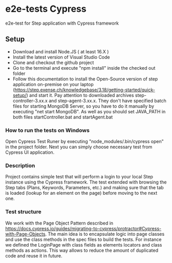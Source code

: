 # e2e-tests Cypress

e2e-test for Step application with Cypress framework

## Setup

- Download and install Node.JS ( at least 16.X )
- Install the latest version of Visual Studio Code
- Clone and checkout the github project
- Go to the terminal and execute "npm install" inside the checked out folder
- Follow this documentation to install the Open-Source version of step application on-premise on your laptop (https://step.exense.ch/knowledgebase/3.18/getting-started/quick-setup/) and start it. Pay attention to downloaded archives step-controller-3.xx.x and step-agent-3.xx.x. They don't have specified batch files for starting MongoDB Server, so you have to do it manually by executing "net start MongoDB". As well as you should set JAVA_PATH in both files startController.bat and startAgent.bat

### How to run the tests on Windows

Open Cypress Test Runer by executing "node_modules/.bin/cypress open" in the project folder. Next you can simply choose necessary test from Cypress UI application. 

### Description

Project contains simple test that will perform a login to your local Step instance using the Cypress framework. The test extended with browsing the Step tabs (Plans, Keywords, Parameters, etc.) and making sure that the tab is loaded (lookup for an element on the page) before moving to the next one.

### Test structure

We work with the Page Object Pattern described in <https://docs.cypress.io/guides/migrating-to-cypress/protractor#Cypress-with-Page-Objects>. The main idea is to encapsulate logic into page classes and use the class methods in the spec files to build the tests. For instance we defined the LoginPage with class fields as elements locators and class methods as actions. This way allows to reduce the amount of duplicated code and reuse it in future.